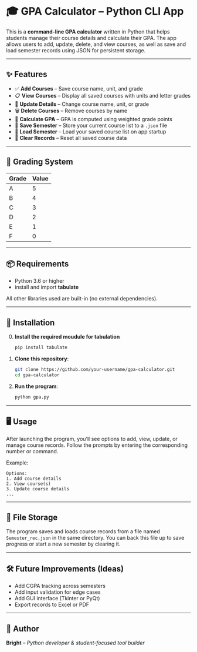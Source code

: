 # 🎓 GPA Calculator – Python CLI App

This is a **command-line GPA calculator** written in Python that helps students manage their course details and calculate their GPA. The app allows users to add, update, delete, and view courses, as well as save and load semester records using JSON for persistent storage.

---

## ✨ Features

* ✅ **Add Courses** – Save course name, unit, and grade
* 📋 **View Courses** – Display all saved courses with units and letter grades
* 📝 **Update Details** – Change course name, unit, or grade
* 🗑️ **Delete Courses** – Remove courses by name
* 🧮 **Calculate GPA** – GPA is computed using weighted grade points
* 💾 **Save Semester** – Store your current course list to a `.json` file
* 📂 **Load Semester** – Load your saved course list on app startup
* 🚮 **Clear Records** – Reset all saved course data

---

## 🧠 Grading System

| Grade | Value |
| ----- | ----- |
| A     | 5     |
| B     | 4     |
| C     | 3     |
| D     | 2     |
| E     | 1     |
| F     | 0     |

---

## 📦 Requirements

* Python 3.6 or higher
* install and import **tabulate**

All other libraries used are built-in (no external dependencies).

---

## 🚀 Installation

0. **Install the required moudule for tabulation**
      ```bash
      pip install tabulate
   ```
   

2. **Clone this repository**:

   ```bash
   git clone https://github.com/your-username/gpa-calculator.git
   cd gpa-calculator
   ```

3. **Run the program**:

   ```bash
   python gpa.py
   ```

---

## 🖥️ Usage

After launching the program, you’ll see options to add, view, update, or manage course records. Follow the prompts by entering the corresponding number or command.

Example:

```
Options:
1. Add course details
2. View course(s)
3. Update course details
...
```

---

## 📁 File Storage

The program saves and loads course records from a file named `Semester_rec.json` in the same directory. You can back this file up to save progress or start a new semester by clearing it.

---

## 🛠️ Future Improvements (Ideas)

* Add CGPA tracking across semesters
* Add input validation for edge cases
* Add GUI interface (Tkinter or PyQt)
* Export records to Excel or PDF

---

## 👤 Author

**Bright** – *Python developer & student-focused tool builder*
